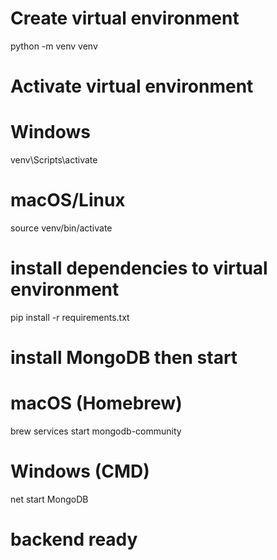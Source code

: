 # Create virtual environment

python -m venv venv

# Activate virtual environment

# Windows

venv\Scripts\activate

# macOS/Linux

source venv/bin/activate

# install dependencies to virtual environment

pip install -r requirements.txt

# install MongoDB then start

# macOS (Homebrew)

brew services start mongodb-community

# Windows (CMD)

net start MongoDB

# backend ready
 
 
 
 
